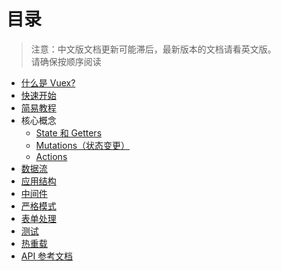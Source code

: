 # 目录

> 注意：中文版文档更新可能滞后，最新版本的文档请看英文版。  
> 请确保按顺序阅读

- [什么是 Vuex?](intro.md)
- [快速开始](getting-started.md)
- [简易教程](tutorial.md)
- 核心概念
  - [State 和 Getters](state.md)
  - [Mutations（状态变更）](mutations.md)
  - [Actions](actions.md)
- [数据流](data-flow.md)
- [应用结构](structure.md)
- [中间件](middlewares.md)
- [严格模式](strict.md)
- [表单处理](forms.md)
- [测试](testing.md)
- [热重载](hot-reload.md)
- [API 参考文档](api.md)
